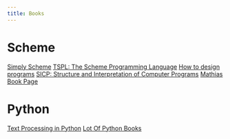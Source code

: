 ```yaml
---
title: Books
---
```


<style>
.post a {
    display: block;
}
</style>

# Scheme
[Simply Scheme](http://www.eecs.berkeley.edu/~bh/ss-toc2.html)
[TSPL: The Scheme Programming Language](http://www.scheme.com/tspl2d)
[How to design programs](http://htdp.org/)
[SICP: Structure and Interpretation of Computer Programs](http://mitpress.mit.edu/sicp/full-text/book/book.html)
[Mathias Book Page](http://www.ccs.neu.edu/home/matthias/books.html)

# Python
[Text Processing in Python](http://gnosis.cx/TPiP/)
[Lot Of Python Books](http://pythonbooks.revolunet.com/)
